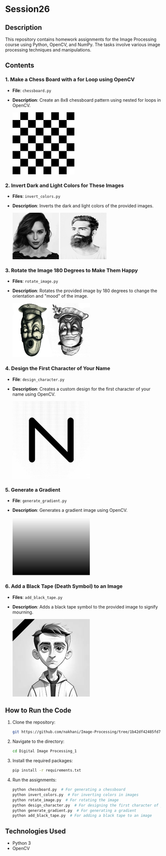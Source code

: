 # Session26

## Description
This repository contains homework assignments for the Image Processing course using Python, OpenCV, and NumPy. The tasks involve various image processing techniques and manipulations.

## Contents
### 1. Make a Chess Board with a for Loop using OpenCV
- **File**: `chessboard.py`
- **Description**: Create an 8x8 chessboard pattern using nested for loops in OpenCV.

  <img src="chessboard\chessboard.jpg" width="200">

### 2. Invert Dark and Light Colors for These Images
- **Files**: `invert_colors.py`
- **Description**: Inverts the dark and light colors of the provided images.

  <img src="Invert\inverted_image1.jpg" width="150">
  <img src="Invert\inverted_image2.jpg" width="150" height="150">


### 3. Rotate the Image 180 Degrees to Make Them Happy 
- **Files**: `rotate_image.py`
- **Description**: Rotates the provided image by 180 degrees to change the orientation and "mood" of the image.

   <img src="Rotate\rotated_image.jpg" width="250">

### 4. Design the First Character of Your Name
- **File**: `design_character.py`
- **Description**: Creates a custom design for the first character of your name using OpenCV.

   <img src="first_character\letter_N.jpg" width="250">

### 5. Generate a Gradient
- **File**: `generate_gradient.py`
- **Description**: Generates a gradient image using OpenCV.


   <img src="Gradient\gradient.jpg" width="250">

### 6. Add a Black Tape (Death Symbol) to an Image
- **Files**: `add_black_tape.py`
- **Description**: Adds a black tape symbol to the provided image to signify mourning.

    <img src="death_symbol\death_image.jpg" width="250">

## How to Run the Code
1. Clone the repository:
   ```sh
   git https://github.com/nakhani/Image-Processing/tree/1b42df42485fd7b7ca4e32dc48c2ed0a0930c99d/Digital%20Image%20Processing_1
   ```

2. Navigate to the directory:
   ```sh
   cd Digital Image Processing_1
   ```

3. Install the required packages:
   ```sh
   pip install -r requirements.txt
   ```

4. Run the assignments:
   ```sh
   python chessboard.py  # For generating a chessboard
   python invert_colors.py  # For inverting colors in images
   python rotate_image.py  # For rotating the image
   python design_character.py  # For designing the first character of your name
   python generate_gradient.py  # For generating a gradient
   python add_black_tape.py  # For adding a black tape to an image
   ```

## Technologies Used
- Python 3
- OpenCV



